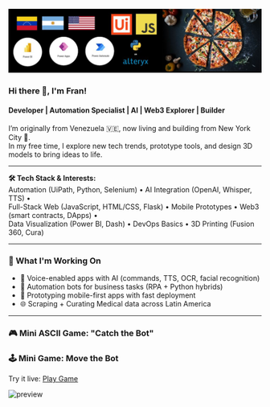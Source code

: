 ![Banner](Banner.png)

### Hi there 👋, I'm Fran!
#### Developer | Automation Specialist | AI | Web3 Explorer | Builder

I’m originally from Venezuela 🇻🇪, now living and building from New York City 🗽.  
In my free time, I explore new tech trends, prototype tools, and design 3D models to bring ideas to life.

---

**🛠️ Tech Stack & Interests:**  
Automation (UiPath, Python, Selenium) • AI Integration (OpenAI, Whisper, TTS) •  
Full-Stack Web (JavaScript, HTML/CSS, Flask) • Mobile Prototypes • Web3 (smart contracts, DApps) •  
Data Visualization (Power BI, Dash) • DevOps Basics • 3D Printing (Fusion 360, Cura)

---

### 🚀 What I'm Working On
- 🧠 Voice-enabled apps with AI (commands, TTS, OCR, facial recognition)
- 🤖 Automation bots for business tasks (RPA + Python hybrids)
- 📱 Prototyping mobile-first apps with fast deployment
- 🌐 Scraping + Curating Medical data across Latin America

---

### 🎮 Mini ASCII Game: "Catch the Bot"

### 🕹️ Mini Game: Move the Bot

Try it live: [Play Game](https://franbucho.github.io/ProfileMiniGame/)

![preview](https://raw.githubusercontent.com/franbucho/nombre-del-repo/main/preview.gif) <!-- opcional si grabás una animación -->

